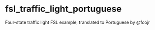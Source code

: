 # fsl_traffic_light_portuguese
Four-state traffic light FSL example, translated to Portuguese by @fcojr
